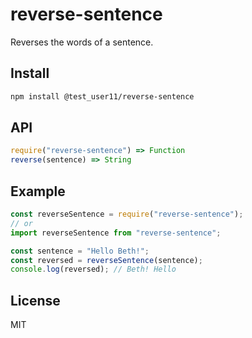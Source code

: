 # reverse-sentence

Reverses the words of a sentence.

## Install

```sh
npm install @test_user11/reverse-sentence
```

## API

```js
require("reverse-sentence") => Function
reverse(sentence) => String
```

## Example

```js
const reverseSentence = require("reverse-sentence");
// or
import reverseSentence from "reverse-sentence";

const sentence = "Hello Beth!";
const reversed = reverseSentence(sentence);
console.log(reversed); // Beth! Hello
```

## License

MIT
